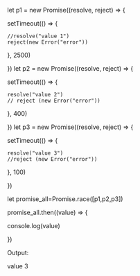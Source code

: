 let p1 = new Promise((resolve, reject) => {

  setTimeout(() => {

    //resolve("value 1")
    reject(new Error("error"))
  }, 2500)

})
let p2 = new Promise((resolve, reject) => {

  setTimeout(() => {

    resolve("value 2")
    // reject (new Error("error"))
  }, 400)

})
let p3 = new Promise((resolve, reject) => {

  setTimeout(() => {

    resolve("value 3")
    //reject (new Error("error"))
  }, 100)

})


let promise_all=Promise.race([p1,p2,p3])

promise_all.then((value) => {

  console.log(value)

})

Output:

value 3 
